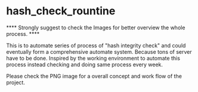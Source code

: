 # hash_check_rountine
**** Strongly suggest to check the Images for better overview the whole process. ****

This is to automate series of process of "hash integrity check"  and could eventually form a comprehensive automate system. Because tons of server have to be done. Inspired by the working environment to automate this process instead checking and doing same process every week.


Please check the PNG image for a overall concept and work flow of the project.
